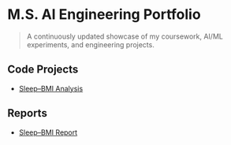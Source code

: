 # M.S. AI Engineering Portfolio

> A continuously updated showcase of my coursework, AI/ML experiments, and engineering projects.

## Code Projects

- [Sleep–BMI Analysis](code/sleep-bmi-analysis)

## Reports

- [Sleep–BMI Report](reports/SleepBMI_Adults30_PhysActivity_Final.pdf)
